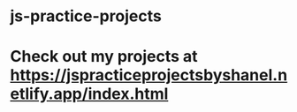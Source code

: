 # js-practice-projects
# Check out my projects at https://jspracticeprojectsbyshanel.netlify.app/index.html

